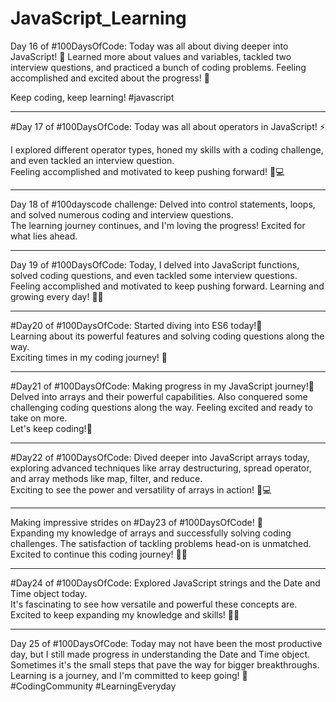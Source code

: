 # JavaScript_Learning

Day 16 of #100DaysOfCode: Today was all about diving deeper into JavaScript! 🚀 Learned more about values and variables, tackled two interview questions, and practiced a bunch of coding problems. Feeling accomplished and excited about the progress! 💪

Keep coding, keep learning!
#javascript

<hr>

#Day 17 of #100DaysOfCode: Today was all about operators in JavaScript! ⚡️

I explored different operator types, honed my skills with a coding challenge, and even tackled an interview question. <br> 
Feeling accomplished and motivated to keep pushing forward! 💪💻 

<hr>

Day 18 of #100dayscode challenge: Delved into control statements, loops, and solved numerous coding and interview questions. <br>
The learning journey continues, and I'm loving the progress! Excited for what lies ahead.

<hr>

Day 19 of #100DaysOfCode: Today, I delved into JavaScript functions, solved coding questions, and even tackled some interview questions. 
Feeling accomplished and motivated to keep pushing forward. Learning and growing every day! 💪🌟

<hr>

#Day20 of #100DaysOfCode: Started diving into ES6 today!🚀 <br>
Learning about its powerful features and solving coding questions along the way. <br>
Exciting times in my coding journey! 💪 

<hr>

#Day21 of #100DaysOfCode: Making progress in my JavaScript journey!🚀 <br>
Delved into arrays and their powerful capabilities. Also conquered some challenging coding questions along the way. 
Feeling excited and ready to take on more. <br>
Let's keep coding!💪 

<hr>

#Day22 of #100DaysOfCode: Dived deeper into JavaScript arrays today, exploring advanced techniques like array destructuring, spread operator, and array methods like map, filter, and reduce. <br>
Exciting to see the power and versatility of arrays in action! 💪💻 

<hr>

Making impressive strides on #Day23 of #100DaysOfCode! 🚀 <br>
Expanding my knowledge of arrays and successfully solving coding challenges. The satisfaction of tackling problems head-on is unmatched. <br>
Excited to continue this coding journey! 💪🌟

<hr>

#Day24 of #100DaysOfCode: Explored JavaScript strings and the Date and Time object today. <br>
It's fascinating to see how versatile and powerful these concepts are. Excited to keep expanding my knowledge and skills! 💪🌟 

<hr>

Day 25 of #100DaysOfCode: Today may not have been the most productive day, but I still made progress in understanding the Date and Time object. Sometimes it's the small steps that pave the way for bigger breakthroughs. Learning is a journey, and I'm committed to keep going! 💪 #CodingCommunity #LearningEveryday

